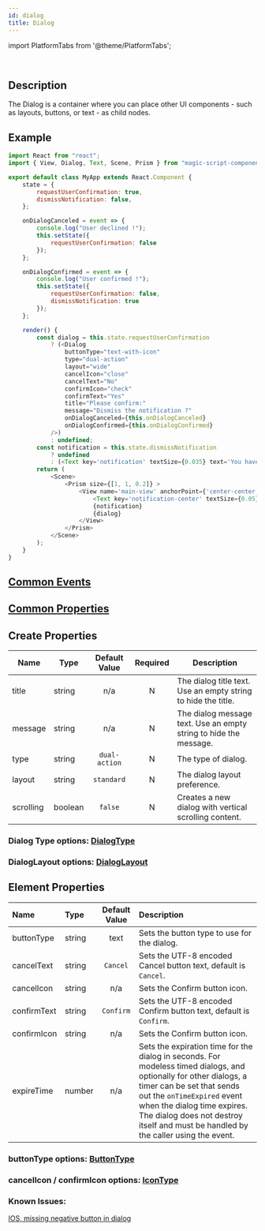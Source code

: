 ```yaml
---
id: dialog
title: Dialog
---
```


import PlatformTabs from '@theme/PlatformTabs';

<PlatformTabs component='dialog' />​

## Description

The Dialog is a container where you can place other UI components - such as layouts, buttons, or text - as child nodes.

## Example

```javascript
import React from "react";
import { View, Dialog, Text, Scene, Prism } from "magic-script-components";

export default class MyApp extends React.Component {
    state = {
        requestUserConfirmation: true,
        dismissNotification: false,
    };

    onDialogCanceled = event => {
        console.log("User declined !");
        this.setState({
            requestUserConfirmation: false
        });
    };

    onDialogConfirmed = event => {
        console.log("User confirmed !");
        this.setState({
            requestUserConfirmation: false,
            dismissNotification: true
        });
    };

    render() {
        const dialog = this.state.requestUserConfirmation
            ? (<Dialog
                buttonType="text-with-icon"
                type="dual-action"
                layout="wide"
                cancelIcon="close"
                cancelText="No"
                confirmIcon="check"
                confirmText="Yes"
                title="Please confirm:"
                message="Dismiss the notification ?"
                onDialogCanceled={this.onDialogCanceled}
                onDialogConfirmed={this.onDialogConfirmed}
            />)
            : undefined;
        const notification = this.state.dismissNotification
            ? undefined
            : (<Text key='notification' textSize={0.035} text='You have recieved message!' localPosition={[-0.175, 0.3, 0]} />);
        return (
            <Scene>
                <Prism size={[1, 1, 0.2]} >
                    <View name='main-view' anchorPoint={'center-center'}>
                        <Text key='notification-center' textSize={0.05} position={[-0.18, 0.4, 0]} >Notification Center</Text>
                        {notification}
                        {dialog}
                    </View>
                </Prism>
            </Scene>
        );
    }
}
```

## [Common Events](../events/CommonEvents.md)

## [Common Properties](../types/Properties.md)

## Create Properties

| Name      | Type    | Default Value | Required | Description                                                       |
| --------- | ------- | :-----------: | :------: | ----------------------------------------------------------------- |
| title     | string  |      n/a      |    N     | The dialog title text. Use an empty string to hide the title.     |
| message   | string  |      n/a      |    N     | The dialog message text. Use an empty string to hide the message. |
| type      | string  | `dual-action` |    N     | The type of dialog.                                               |
| layout    | string  |  `standard`   |    N     | The dialog layout preference.                                     |
| scrolling | boolean |    `false`    |    N     | Creates a new dialog with vertical scrolling content.             |

### Dialog Type options: [DialogType](../types/DialogType.md)

### DialogLayout options: [DialogLayout](../types/DialogLayout.md)

## Element Properties

| Name        | Type   | Default Value | Description                                                                                                                                                                                                                                                                                       |
| :---------- | :----- | :-----------: | :------------------------------------------------------------------------------------------------------------------------------------------------------------------------------------------------------------------------------------------------------------------------------------------------ |
| buttonType  | string |     text      | Sets the button type to use for the dialog.                                                                                                                                                                                                                                                       |
| cancelText  | string |   `Cancel`    | Sets the UTF-8 encoded Cancel button text, default is `Cancel`.                                                                                                                                                                                                                                   |
| cancelIcon  | string |      n/a      | Sets the Confirm button icon.                                                                                                                                                                                                                                                                     |
| confirmText | string |   `Confirm`   | Sets the UTF-8 encoded Confirm button text, default is `Confirm`.                                                                                                                                                                                                                                 |
| confirmIcon | string |      n/a      | Sets the Confirm button icon.                                                                                                                                                                                                                                                                     |
| expireTime  | number |      n/a      | Sets the expiration time for the dialog in seconds. For modeless timed dialogs, and optionally for other dialogs, a timer can be set that sends out the `onTimeExpired` event when the dialog time expires. The dialog does not destroy itself and must be handled by the caller using the event. |

### buttonType options: [ButtonType](../types/ButtonType.md)

### cancelIcon / confirmIcon options: [IconType](../types/IconType.md)

### Known Issues:
[IOS, missing negative button in dialog](https://github.com/magic-script/magic-script-components-react-native/issues/546)